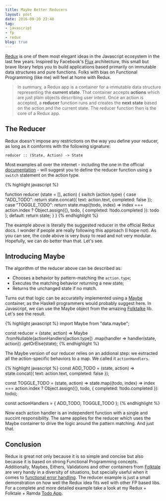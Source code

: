 ```yaml
---
title: Maybe Better Reducers
layout: post
date: 2016-09-20 22:48
tag:
- javascript
- fp
- redux
blog: true
---
```


[Redux](http://redux.js.org/) is one of them most elegant ideas in the Javascript ecosystem in the last few years. Inspired by Facebook's [Flux](https://facebook.github.io/flux/) architecture, this small but brave library helps you to build applications based primarily on immutable data structures and pure functions. Folks with bias on Functional Programming (like me) will feel at home with Redux.

> In summary, a Redux app is a container for a immutable data structure representing the **current state**. That container accepts **actions** which are just plain objects describing user intent. Once an action is accepted, a **reducer** function runs and creates the **next state** based on the action and the current state. The reducer function then is the core of a Redux app.

## The Reducer

Redux doesn't impose any restrictions on the way you define your reducer, as long as it comforms with the following signature:

`reducer :: (State, Action) -> State`

Most examples all over the internet - including the one in the official [documentation](http://redux.js.org/docs/basics/Reducers.html) - will suggest you to define the reducer function using a `switch` statement on the action type. 

{% highlight javascript %}

function reducer (state = [], action) {
  switch (action.type) {
    case "ADD_TODO":
      return state.concat({
        text: action.text,
        completed: false
      });
    case "TOGGLE_TODO":
      return state.map((todo, index) =>
        index === action.index ?
          Object.assign({}, todo, { completed: !todo.completed }): todo
      );
    default:
      return state;
  }
}
{% endhighlight %}

The example above is literally the suggested reducer in the official Redux docs. I wonder if people are really following this approach (I hope not). As you can see, the code above is very busy to read and not very modular. Hopefully, we can do better than that. Let's see.

## Introducing Maybe

The algorithm of the reducer above can be described as:

- Chooses a behavior by pattern-matching the `action.type`;
- Executes the matching behavior returning a new state;
- Returns the unchanged state if no match.

Turns out that logic can be accuratelly implemented using a [Maybe](https://wiki.haskell.org/Maybe) container, as the Haskell programmers would probably suggest here. In Javascript, we can use the Maybe object from the amazing [Folktalke](http://folktalegithubio.readthedocs.io/en/latest/api/data/maybe/Maybe.html?highlight=maybe) lib. Let's see the result.

{% highlight javascript %}
import Maybe from "data.maybe";

const reducer = (state, action) => 
  Maybe
    .fromNullable(actionHandlers[action.type])
    .map(handler => handler(state, action))
    .getOrElse(state);
{% endhighlight %}

The Maybe version of our reducer relies on an addional step: we extracted all the action-specific behaviors to a map. We called it `actionHandlers`.

{% highlight javascript %}
const ADD_TODO = (state, action) =>
  state.concat({ text: action.text, completed: false });

const TOGGLE_TODO = (state, action) =>
  state.map((todo, index) =>
    index === action.index ?
      Object.assign({}, todo, { completed: !todo.completed }): todo);

const actionHandlers = { ADD_TODO, TOGGLE_TODO };
{% endhighlight %}

Now each action handler is an independent function with a single and succint responsibility. The same applies for the reducer which uses the Maybe container to drive the logic around the pattern matching. And just that.

## Conclusion

Redux is great not only because it is so simple and concise but also because it is based on strong Functional Programming concepts. Additionally, Maybes, Eithers, Validations and other containers from [Folktale](http://folktalejs.org/) are very handy in a diversity of situations, but specially useful when it comes to [functional error handling](http://robotlolita.me/2013/12/08/a-monad-in-practicality-first-class-failures.html). The reducer example is just a small demonstration on how well the Redux idea fits well with other FP based libs. For a complete and more detailed example take a look at my Redux + Folktale + Ramda [Todo App](https://github.com/vvgomes/redux-todo/).

